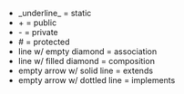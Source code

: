 - \_underline\_ = static
- \+ = public
- \- = private
- \# = protected
- line w/ empty diamond = association
- line w/ filled diamond = composition
- empty arrow w/ solid line = extends
- empty arrow w/ dottled line = implements